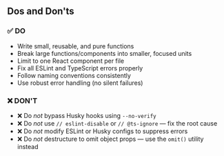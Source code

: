 ## Dos and Don'ts

### ✅ DO

- Write small, reusable, and pure functions
- Break large functions/components into smaller, focused units
- Limit to one React component per file
- Fix all ESLint and TypeScript errors properly
- Follow naming conventions consistently
- Use robust error handling (no silent failures)

### ❌ DON'T

- ❌ Do _not_ bypass Husky hooks using `--no-verify`
- ❌ Do _not_ use `// eslint-disable` or `// @ts-ignore` — fix the root cause
- ❌ Do _not_ modify ESLint or Husky configs to suppress errors
- ❌ Do _not_ destructure to omit object props — use the `omit()` utility instead
